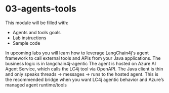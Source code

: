 # 03-agents-tools

This module will be filled with:

- Agents and tools goals
- Lab instructions
- Sample code

In upcoming labs you will learn how to leverage LangChain4j's agent
framework to call external tools and APIs from your Java
applications.
The business logic is in langchain4j-agentic
The agent is hosted on Azure AI Agent Service, which calls the LC4j tool via OpenAPI.
The Java client is thin and only speaks threads → messages → runs to the hosted agent.
This is the recommended bridge when you want LC4j agentic behavior and Azure’s managed agent runtime/tools